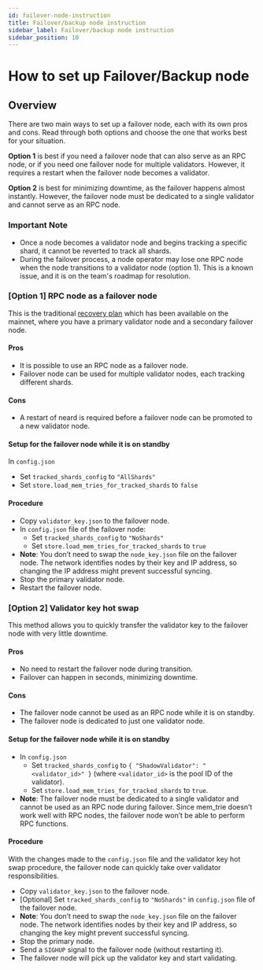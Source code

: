 ```yaml
---
id: failover-node-instruction
title: Failover/backup node instruction
sidebar_label: Failover/backup node instruction
sidebar_position: 10
---
```


# How to set up Failover/Backup node

## Overview

There are two main ways to set up a failover node, each with its own pros and cons. Read through both options and choose the one that works best for your situation.

**Option 1** is best if you need a failover node that can also serve as an RPC node, or if you need one failover node for multiple validators. However, it requires a restart when the failover node becomes a validator.

**Option 2** is best for minimizing downtime, as the failover happens almost instantly. However, the failover node must be dedicated to a single validator and cannot serve as an RPC node.

### Important Note

* Once a node becomes a validator node and begins tracking a specific shard, it cannot be reverted to track all shards. 
* During the failover process, a node operator may lose one RPC node when the node transitions to a validator node (option 1). This is a known issue, and it is on the team's roadmap for resolution.

### [Option 1] RPC node as a failover node

This is the traditional [recovery plan](https://near-nodes.io/troubleshooting/common-errors) which has been available on the mainnet, where you have a primary validator node and a secondary failover node.

#### Pros

* It is possible to use an RPC node as a failover node.
* Failover node can be used for multiple validator nodes, each tracking different shards.

#### Cons

* A restart of neard is required before a failover node can be promoted to a new validator node.

#### Setup for the failover node while it is on standby

In `config.json`
* Set `tracked_shards_config` to `"AllShards"`
* Set `store.load_mem_tries_for_tracked_shards` to `false`

#### Procedure

* Copy `validator_key.json` to the failover node.
* In `config.json` file of the failover node:
  * Set `tracked_shards_config` to `"NoShards"`
  * Set `store.load_mem_tries_for_tracked_shards` to `true`
* **Note**: You don’t need to swap the `node_key.json` file on the failover node. The network identifies nodes by their key and IP address, so changing the IP address might prevent successful syncing.
* Stop the primary validator node.
* Restart the failover node.

### [Option 2] Validator key hot swap

This method allows you to quickly transfer the validator key to the failover node with very little downtime.

#### Pros

* No need to restart the failover node during transition.
* Failover can happen in seconds, minimizing downtime.

#### Cons

* The failover node cannot be used as an RPC node while it is on standby.
* The failover node is dedicated to just one validator node.

#### Setup for the failover node while it is on standby

* In `config.json`
  * Set `tracked_shards_config` to `{ "ShadowValidator": "<validator_id>" }` (where `<validator_id>` is the pool ID of the validator).
  * Set `store.load_mem_tries_for_tracked_shards` to `true`.
* **Note**: The failover node must be dedicated to a single validator and cannot be used as an RPC node during failover. Since mem_trie doesn’t work well with RPC nodes, the failover node won’t be able to perform RPC functions.

#### Procedure

With the changes made to the `config.json` file and the validator key hot swap procedure, the failover node can quickly take over validator responsibilities.
* Copy `validator_key.json` to the failover node.
* [Optional] Set `tracked_shards_config` to `"NoShards"` in `config.json` file of the failover node.
* **Note**: You don’t need to swap the `node_key.json` file on the failover node. The network identifies nodes by their key and IP address, so changing the key might prevent successful syncing.
* Stop the primary node.
* Send a `SIGHUP` signal to the failover node (without restarting it).
* The failover node will pick up the validator key and start validating.

